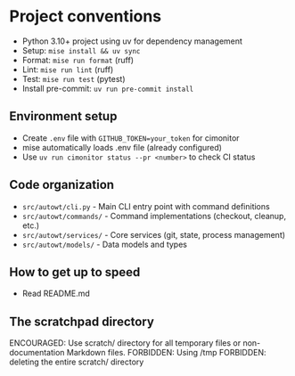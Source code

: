 # Project conventions

- Python 3.10+ project using uv for dependency management
- Setup: `mise install && uv sync`
- Format: `mise run format` (ruff)
- Lint: `mise run lint` (ruff)
- Test: `mise run test` (pytest)
- Install pre-commit: `uv run pre-commit install`

## Environment setup

- Create `.env` file with `GITHUB_TOKEN=your_token` for cimonitor
- mise automatically loads .env file (already configured)
- Use `uv run cimonitor status --pr <number>` to check CI status

## Code organization

- `src/autowt/cli.py` - Main CLI entry point with command definitions
- `src/autowt/commands/` - Command implementations (checkout, cleanup, etc.)
- `src/autowt/services/` - Core services (git, state, process management)
- `src/autowt/models/` - Data models and types

## How to get up to speed

- Read README.md

## The scratchpad directory

ENCOURAGED: Use scratch/ directory for all temporary files or non-documentation Markdown files.
FORBIDDEN: Using /tmp
FORBIDDEN: deleting the entire scratch/ directory

